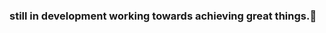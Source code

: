 ### still in development working towards achieving great things.👋

<!--

- 🔭 I’m currently working on a personal website
🔭

